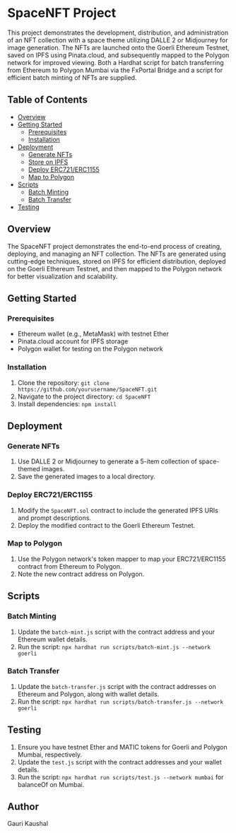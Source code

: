 # SpaceNFT Project

This project demonstrates the development, distribution, and administration of an NFT collection with 
a space theme utilizing DALLE 2 or Midjourney for image generation. The NFTs are launched onto the Goerli Ethereum Testnet,
saved on IPFS using Pinata.cloud, and subsequently mapped to the Polygon network for improved viewing. Both a Hardhat script 
for batch transferring from Ethereum to Polygon Mumbai via the FxPortal Bridge and a script for efficient batch minting of NFTs are supplied.


## Table of Contents
- [Overview](#overview)
- [Getting Started](#getting-started)
  - [Prerequisites](#prerequisites)
  - [Installation](#installation)
- [Deployment](#deployment)
  - [Generate NFTs](#generate-nfts)
  - [Store on IPFS](#store-on-ipfs)
  - [Deploy ERC721/ERC1155](#deploy-erc721-or-erc1155)
  - [Map to Polygon](#map-to-polygon)
- [Scripts](#scripts)
  - [Batch Minting](#batch-minting)
  - [Batch Transfer](#batch-transfer)
- [Testing](#testing)

## Overview
The SpaceNFT project demonstrates the end-to-end process of creating, deploying, and managing an NFT collection. The NFTs are generated using cutting-edge techniques, stored on IPFS for efficient distribution, deployed on the Goerli Ethereum Testnet, and then mapped to the Polygon network for better visualization and scalability.

## Getting Started
### Prerequisites
- Ethereum wallet (e.g., MetaMask) with testnet Ether
- Pinata.cloud account for IPFS storage
- Polygon wallet for testing on the Polygon network

### Installation
1. Clone the repository: `git clone https://github.com/yourusername/SpaceNFT.git`
2. Navigate to the project directory: `cd SpaceNFT`
3. Install dependencies: `npm install`

## Deployment
### Generate NFTs
1. Use DALLE 2 or Midjourney to generate a 5-item collection of space-themed images.
2. Save the generated images to a local directory.

### Deploy ERC721/ERC1155
1. Modify the `SpaceNFT.sol` contract to include the generated IPFS URIs and prompt descriptions.
2. Deploy the modified contract to the Goerli Ethereum Testnet.

### Map to Polygon
1. Use the Polygon network's token mapper to map your ERC721/ERC1155 contract from Ethereum to Polygon.
2. Note the new contract address on Polygon.

## Scripts
### Batch Minting
1. Update the `batch-mint.js` script with the contract address and your Ethereum wallet details.
2. Run the script: `npx hardhat run scripts/batch-mint.js --network goerli`

### Batch Transfer
1. Update the `batch-transfer.js` script with the contract addresses on Ethereum and Polygon, along with wallet details.
2. Run the script: `npx hardhat run scripts/batch-transfer.js --network goerli`

## Testing
1. Ensure you have testnet Ether and MATIC tokens for Goerli and Polygon Mumbai, respectively.
2. Update the `test.js` script with the contract addresses and your wallet details.
3. Run the script: `npx hardhat run scripts/test.js --network mumbai` for balanceOf on Mumbai.


## Author

Gauri Kaushal

